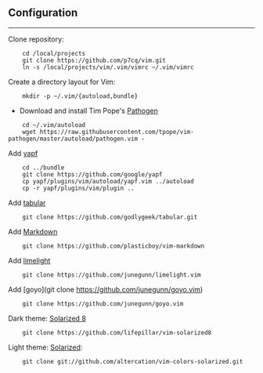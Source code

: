 ## Configuration
___


Clone repository:


```
    cd /local/projects
    git clone https://github.com/p7cq/vim.git
    ln -s /local/projects/vim/.vim/vimrc ~/.vim/vimrc
```

Create a directory layout for Vim:

```
    mkdir -p ~/.vim/{autoload,bundle}
```

- Download and install Tim Pope's [Pathogen](https://github.com/tpope/vim-pathogen.git)

```
    cd ~/.vim/autoload
    wget https://raw.githubusercontent.com/tpope/vim-pathogen/master/autoload/pathogen.vim -
```
Add [yapf](https://github.com/google/yapf)

```
    cd ../bundle
    git clone https://github.com/google/yapf
    cp yapf/plugins/vim/autoload/yapf.vim ../autoload
    cp -r yapf/plugins/vim/plugin ..
```

Add [tabular](https://github.com/godlygeek/tabular.git)

```
    git clone https://github.com/godlygeek/tabular.git
```

Add [Markdown](https://github.com/plasticboy/vim-markdown)

```
    git clone https://github.com/plasticboy/vim-markdown
```

Add [limelight](https://github.com/junegunn/limelight.vim)

```
    git clone https://github.com/junegunn/limelight.vim
```

Add [goyo](git clone https://github.com/junegunn/goyo.vim)

```
    git clone https://github.com/junegunn/goyo.vim
```

Dark theme: [Solarized 8](https://github.com/lifepillar/vim-solarized8)

```
    git clone https://github.com/lifepillar/vim-solarized8
```

Light theme: [Solarized](https://github.com/altercation/vim-colors-solarized):

```
    git clone git://github.com/altercation/vim-colors-solarized.git
```
